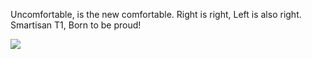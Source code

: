 Uncomfortable, is the new comfortable.
Right is right, Left is also right.
Smartisan T1, Born to be proud!

![](https://s21.ax1x.com/2024/08/01/pkXtSdH.jpg)

<!-- ##{"timestamp":1400515200}## -->